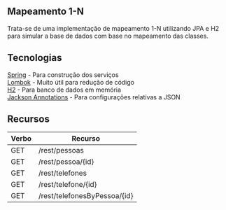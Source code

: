 ## Mapeamento 1-N

Trata-se de uma implementação de mapeamento 1-N utilizando JPA e H2 para simular a base de dados com base no mapeamento das classes.

## Tecnologias

[Spring](https://github.com/spring-projects/spring-boot) - Para construção dos serviços
<br />
[Lombok](https://github.com/rzwitserloot/lombok) - Muito útil para redução de código
<br />
[H2](https://github.com/h2database/h2database) - Para banco de dados em memória
<br />
[Jackson Annotations](https://github.com/FasterXML/jackson-annotations) - Para configurações relativas a JSON

## Recursos

| Verbo | Recurso |
| ----- | ------- |
| GET | /rest/pessoas |
| GET | /rest/pessoa/{id} |
| GET | /rest/telefones |
| GET | /rest/telefone/{id} |
| GET | /rest/telefonesByPessoa/{id} |